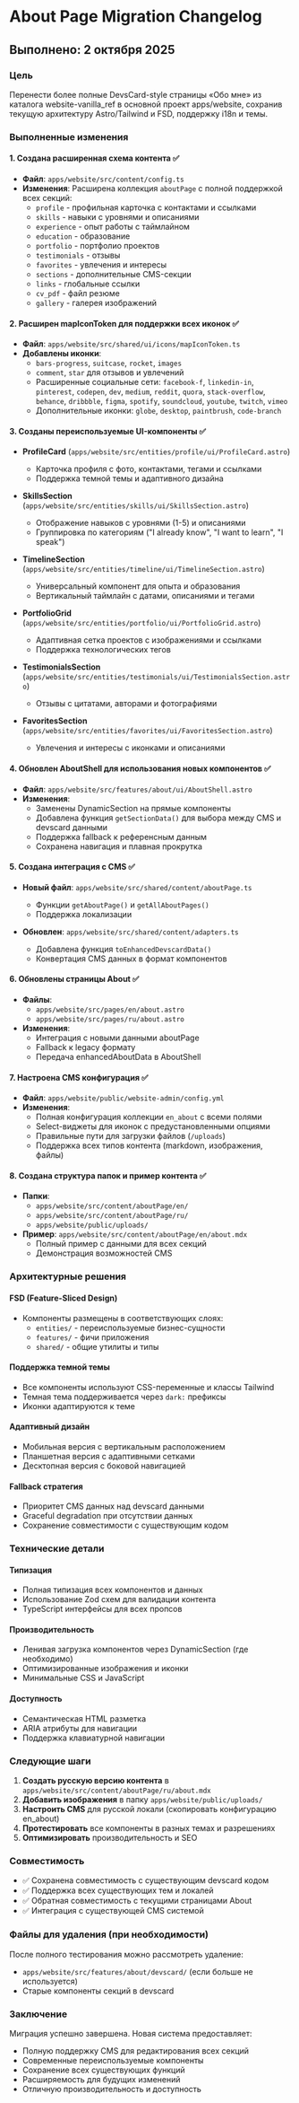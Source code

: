 # About Page Migration Changelog

## Выполнено: 2 октября 2025

### Цель
Перенести более полные DevsCard-style страницы «Обо мне» из каталога website-vanilla_ref в основной проект apps/website, сохранив текущую архитектуру Astro/Tailwind и FSD, поддержку i18n и темы.

### Выполненные изменения

#### 1. Создана расширенная схема контента ✅
- **Файл**: `apps/website/src/content/config.ts`
- **Изменения**: Расширена коллекция `aboutPage` с полной поддержкой всех секций:
  - `profile` - профильная карточка с контактами и ссылками
  - `skills` - навыки с уровнями и описаниями
  - `experience` - опыт работы с таймлайном
  - `education` - образование
  - `portfolio` - портфолио проектов
  - `testimonials` - отзывы
  - `favorites` - увлечения и интересы
  - `sections` - дополнительные CMS-секции
  - `links` - глобальные ссылки
  - `cv_pdf` - файл резюме
  - `gallery` - галерея изображений

#### 2. Расширен mapIconToken для поддержки всех иконок ✅
- **Файл**: `apps/website/src/shared/ui/icons/mapIconToken.ts`
- **Добавлены иконки**:
  - `bars-progress`, `suitcase`, `rocket`, `images`
  - `comment`, `star` для отзывов и увлечений
  - Расширенные социальные сети: `facebook-f`, `linkedin-in`, `pinterest`, `codepen`, `dev`, `medium`, `reddit`, `quora`, `stack-overflow`, `behance`, `dribbble`, `figma`, `spotify`, `soundcloud`, `youtube`, `twitch`, `vimeo`
  - Дополнительные иконки: `globe`, `desktop`, `paintbrush`, `code-branch`

#### 3. Созданы переиспользуемые UI-компоненты ✅
- **ProfileCard** (`apps/website/src/entities/profile/ui/ProfileCard.astro`)
  - Карточка профиля с фото, контактами, тегами и ссылками
  - Поддержка темной темы и адаптивного дизайна
  
- **SkillsSection** (`apps/website/src/entities/skills/ui/SkillsSection.astro`)
  - Отображение навыков с уровнями (1-5) и описаниями
  - Группировка по категориям ("I already know", "I want to learn", "I speak")
  
- **TimelineSection** (`apps/website/src/entities/timeline/ui/TimelineSection.astro`)
  - Универсальный компонент для опыта и образования
  - Вертикальный таймлайн с датами, описаниями и тегами
  
- **PortfolioGrid** (`apps/website/src/entities/portfolio/ui/PortfolioGrid.astro`)
  - Адаптивная сетка проектов с изображениями и ссылками
  - Поддержка технологических тегов
  
- **TestimonialsSection** (`apps/website/src/entities/testimonials/ui/TestimonialsSection.astro`)
  - Отзывы с цитатами, авторами и фотографиями
  
- **FavoritesSection** (`apps/website/src/entities/favorites/ui/FavoritesSection.astro`)
  - Увлечения и интересы с иконками и описаниями

#### 4. Обновлен AboutShell для использования новых компонентов ✅
- **Файл**: `apps/website/src/features/about/ui/AboutShell.astro`
- **Изменения**:
  - Заменены DynamicSection на прямые компоненты
  - Добавлена функция `getSectionData()` для выбора между CMS и devscard данными
  - Поддержка fallback к референсным данным
  - Сохранена навигация и плавная прокрутка

#### 5. Создана интеграция с CMS ✅
- **Новый файл**: `apps/website/src/shared/content/aboutPage.ts`
  - Функции `getAboutPage()` и `getAllAboutPages()`
  - Поддержка локализации
  
- **Обновлен**: `apps/website/src/shared/content/adapters.ts`
  - Добавлена функция `toEnhancedDevscardData()`
  - Конвертация CMS данных в формат компонентов

#### 6. Обновлены страницы About ✅
- **Файлы**: 
  - `apps/website/src/pages/en/about.astro`
  - `apps/website/src/pages/ru/about.astro`
- **Изменения**:
  - Интеграция с новыми данными aboutPage
  - Fallback к legacy формату
  - Передача enhancedAboutData в AboutShell

#### 7. Настроена CMS конфигурация ✅
- **Файл**: `apps/website/public/website-admin/config.yml`
- **Изменения**:
  - Полная конфигурация коллекции `en_about` с всеми полями
  - Select-виджеты для иконок с предустановленными опциями
  - Правильные пути для загрузки файлов (`/uploads`)
  - Поддержка всех типов контента (markdown, изображения, файлы)

#### 8. Создана структура папок и пример контента ✅
- **Папки**:
  - `apps/website/src/content/aboutPage/en/`
  - `apps/website/src/content/aboutPage/ru/`
  - `apps/website/public/uploads/`
- **Пример**: `apps/website/src/content/aboutPage/en/about.mdx`
  - Полный пример с данными для всех секций
  - Демонстрация возможностей CMS

### Архитектурные решения

#### FSD (Feature-Sliced Design)
- Компоненты размещены в соответствующих слоях:
  - `entities/` - переиспользуемые бизнес-сущности
  - `features/` - фичи приложения
  - `shared/` - общие утилиты и типы

#### Поддержка темной темы
- Все компоненты используют CSS-переменные и классы Tailwind
- Темная тема поддерживается через `dark:` префиксы
- Иконки адаптируются к теме

#### Адаптивный дизайн
- Мобильная версия с вертикальным расположением
- Планшетная версия с адаптивными сетками
- Десктопная версия с боковой навигацией

#### Fallback стратегия
- Приоритет CMS данных над devscard данными
- Graceful degradation при отсутствии данных
- Сохранение совместимости с существующим кодом

### Технические детали

#### Типизация
- Полная типизация всех компонентов и данных
- Использование Zod схем для валидации контента
- TypeScript интерфейсы для всех пропсов

#### Производительность
- Ленивая загрузка компонентов через DynamicSection (где необходимо)
- Оптимизированные изображения и иконки
- Минимальные CSS и JavaScript

#### Доступность
- Семантическая HTML разметка
- ARIA атрибуты для навигации
- Поддержка клавиатурной навигации

### Следующие шаги

1. **Создать русскую версию контента** в `apps/website/src/content/aboutPage/ru/about.mdx`
2. **Добавить изображения** в папку `apps/website/public/uploads/`
3. **Настроить CMS** для русской локали (скопировать конфигурацию en_about)
4. **Протестировать** все компоненты в разных темах и разрешениях
5. **Оптимизировать** производительность и SEO

### Совместимость

- ✅ Сохранена совместимость с существующим devscard кодом
- ✅ Поддержка всех существующих тем и локалей
- ✅ Обратная совместимость с текущими страницами About
- ✅ Интеграция с существующей CMS системой

### Файлы для удаления (при необходимости)

После полного тестирования можно рассмотреть удаление:
- `apps/website/src/features/about/devscard/` (если больше не используется)
- Старые компоненты секций в devscard

### Заключение

Миграция успешно завершена. Новая система предоставляет:
- Полную поддержку CMS для редактирования всех секций
- Современные переиспользуемые компоненты
- Сохранение всех существующих функций
- Расширяемость для будущих изменений
- Отличную производительность и доступность
